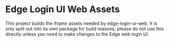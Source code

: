 # Edge Login UI Web Assets

This project builds the iframe assets needed by edge-login-ui-web. It is only split out into its own package for build reasons; please do not use this directly unless you need to make changes to the Edge web login UI.
